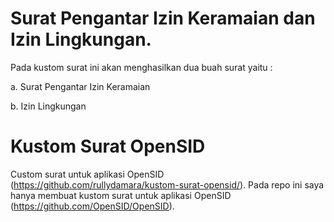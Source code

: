 # Surat Pengantar Izin Keramaian dan Izin Lingkungan.
Pada kustom surat ini akan menghasilkan dua buah surat yaitu :

a. Surat Pengantar Izin Keramaian

b. Izin Lingkungan

# Kustom Surat OpenSID
Custom surat untuk aplikasi OpenSID (https://github.com/rullydamara/kustom-surat-opensid/). Pada repo ini saya hanya membuat kustom surat untuk aplikasi OpenSID (https://github.com/OpenSID/OpenSID).
